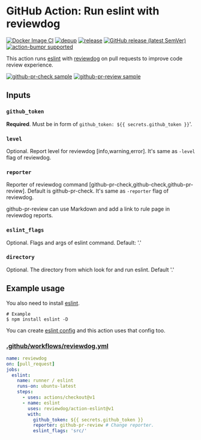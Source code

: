 # GitHub Action: Run eslint with reviewdog

[![Docker Image CI](https://github.com/reviewdog/action-eslint/workflows/Docker%20Image%20CI/badge.svg)](https://github.com/reviewdog/action-eslint/actions)
[![depup](https://github.com/reviewdog/action-eslint/workflows/depup/badge.svg)](https://github.com/reviewdog/action-eslint/actions?query=workflow%3Adepup)
[![release](https://github.com/reviewdog/action-eslint/workflows/release/badge.svg)](https://github.com/reviewdog/action-eslint/actions?query=workflow%3Arelease)
[![GitHub release (latest SemVer)](https://img.shields.io/github/v/release/reviewdog/action-eslint?logo=github&sort=semver)](https://github.com/reviewdog/action-eslint/releases)
[![action-bumpr supported](https://img.shields.io/badge/bumpr-supported-ff69b4?logo=github&link=https://github.com/haya14busa/action-bumpr)](https://github.com/haya14busa/action-bumpr)

This action runs [eslint](https://github.com/eslint/eslint) with
[reviewdog](https://github.com/reviewdog/reviewdog) on pull requests to improve
code review experience.

[![github-pr-check sample](https://user-images.githubusercontent.com/3797062/65439130-a6043b80-de61-11e9-98b5-bd9567e184b0.png)](https://github.com/reviewdog/action-eslint/pull/1)
[![github-pr-review sample](https://user-images.githubusercontent.com/3797062/65439073-91c03e80-de61-11e9-9077-39d480fbad0d.png)](https://github.com/reviewdog/action-eslint/pull/1)

## Inputs

### `github_token`

**Required**. Must be in form of `github_token: ${{ secrets.github_token }}`'.

### `level`

Optional. Report level for reviewdog [info,warning,error].
It's same as `-level` flag of reviewdog.

### `reporter`

Reporter of reviewdog command [github-pr-check,github-check,github-pr-review].
Default is github-pr-check.
It's same as `-reporter` flag of reviewdog.

github-pr-review can use Markdown and add a link to rule page in reviewdog reports.

### `eslint_flags`

Optional. Flags and args of eslint command. Default: '.'

### `directory`

Optional. The directory from which look for and run eslint. Default '.'

## Example usage

You also need to install [eslint](https://github.com/eslint/eslint).

```shell
# Example
$ npm install eslint -D
```

You can create [eslint
config](https://eslint.org/docs/user-guide/configuring)
and this action uses that config too.

### [.github/workflows/reviewdog.yml](.github/workflows/reviewdog.yml)

```yml
name: reviewdog
on: [pull_request]
jobs:
  eslint:
    name: runner / eslint
    runs-on: ubuntu-latest
    steps:
      - uses: actions/checkout@v1
      - name: eslint
        uses: reviewdog/action-eslint@v1
        with:
          github_token: ${{ secrets.github_token }}
          reporter: github-pr-review # Change reporter.
          eslint_flags: 'src/'
```

